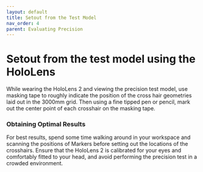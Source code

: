 ```yaml
---
layout: default
title: Setout from the Test Model
nav_order: 4
parent: Evaluating Precision
---
```


# Setout from the test model using the HoloLens

While wearing the HoloLens 2 and viewing the precision test model, use masking tape to roughly indicate the position of the cross hair geometries laid out in the 3000mm grid. Then using a fine tipped pen or pencil, mark out the center point of each crosshair on the masking tape.

### Obtaining Optimal Results

For best results, spend some time walking around in your workspace and scanning the positions of Markers before setting out the locations of the crosshairs. Ensure that the HoloLens 2 is calibrated for your eyes and comfortably fitted to your head, and avoid performing the precision test in a crowded environment.
